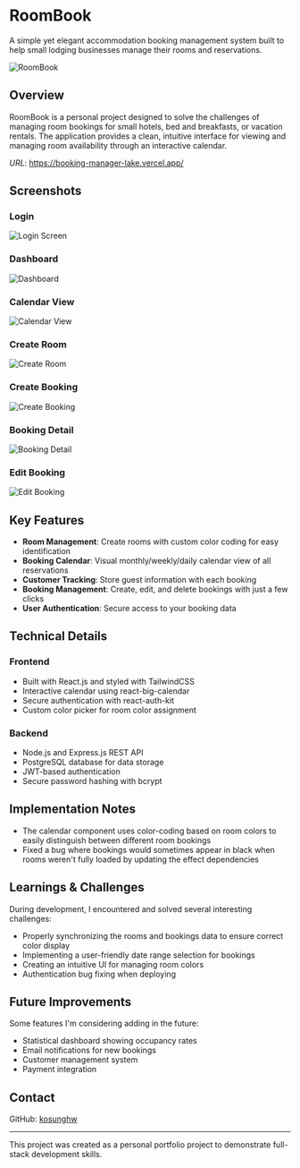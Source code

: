 # RoomBook

A simple yet elegant accommodation booking management system built to help small lodging businesses manage their rooms and reservations.

![RoomBook](./screenshots/RoomBook.png)

## Overview

RoomBook is a personal project designed to solve the challenges of managing room bookings for small hotels, bed and breakfasts, or vacation rentals. The application provides a clean, intuitive interface for viewing and managing room availability through an interactive calendar.

*URL*: https://booking-manager-lake.vercel.app/

## Screenshots

### Login

![Login Screen](./screenshots/Login.png)

### Dashboard

![Dashboard](./screenshots/Dashboard.png)

### Calendar View

![Calendar View](./screenshots/Calendar_View.png)

### Create Room

![Create Room](./screenshots/Create_Room.png)

### Create Booking

![Create Booking](./screenshots/Create_Booking.png)

### Booking Detail

![Booking Detail](./screenshots/Booking_Detail.png)

### Edit Booking

![Edit Booking](./screenshots/Edit_Booking.png)

## Key Features

- **Room Management**: Create rooms with custom color coding for easy identification
- **Booking Calendar**: Visual monthly/weekly/daily calendar view of all reservations
- **Customer Tracking**: Store guest information with each booking
- **Booking Management**: Create, edit, and delete bookings with just a few clicks
- **User Authentication**: Secure access to your booking data

## Technical Details

### Frontend

- Built with React.js and styled with TailwindCSS
- Interactive calendar using react-big-calendar
- Secure authentication with react-auth-kit
- Custom color picker for room color assignment

### Backend

- Node.js and Express.js REST API
- PostgreSQL database for data storage
- JWT-based authentication
- Secure password hashing with bcrypt

## Implementation Notes

- The calendar component uses color-coding based on room colors to easily distinguish between different room bookings
- Fixed a bug where bookings would sometimes appear in black when rooms weren't fully loaded by updating the effect dependencies

## Learnings & Challenges

During development, I encountered and solved several interesting challenges:

- Properly synchronizing the rooms and bookings data to ensure correct color display
- Implementing a user-friendly date range selection for bookings
- Creating an intuitive UI for managing room colors
- Authentication bug fixing when deploying

## Future Improvements

Some features I'm considering adding in the future:

- Statistical dashboard showing occupancy rates
- Email notifications for new bookings
- Customer management system
- Payment integration

## Contact

GitHub: [kosunghw](https://github.com/kosunghw)

---

This project was created as a personal portfolio project to demonstrate full-stack development skills.

